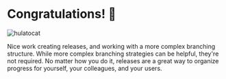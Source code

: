 # Congratulations! :tada:

![hulatocat](https://octodex.github.com/images/hula_loop_octodex03.gif)

Nice work creating releases, and working with a more complex branching structure. While more complex branching strategies can be helpful, they're not required. No matter how you do it, releases are a great way to organize progress for yourself, your colleagues, and your users.
